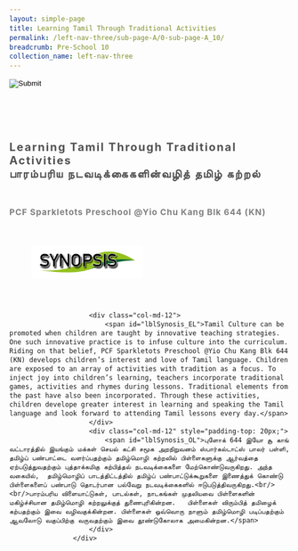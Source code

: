 ```yaml
---
layout: simple-page
title: Learning Tamil Through Traditional Activities
permalink: /left-nav-three/sub-page-A/0-sub-page-A_10/
breadcrumb: Pre-School 10 
collection_name: left-nav-three
---
```




<input type="image" name="btnBack" id="btnBack" onclick="goBack()" src="/images/btnBack.png" style="height:70px;">


<link href="/misc/bootstrap.min.css" rel="stylesheet" />
<link href="/misc/Site.css" rel="stylesheet" />
<style>
    .divSPMain {
        padding: 20px;
        padding-top: 20px;
        text-align: justify;
        border-radius: 20px;
    }
    .divSPInfo {
        padding-top: 1px;
    }
</style>

<script>
        function goBack() {
          window.history.back();
        }
        </script>
        
<div id="PanelSess">
    <div class="col-md-12" style="padding-top: 40px;">
                    <span id="lblTitle_EL" style="font-weight: bold; font-size: 20px; letter-spacing: 2px; color: #525252">Learning Tamil Through Traditional Activities<br>பாரம்பரிய நடவடிக்கைகளின்வழித் தமிழ் கற்றல்</span>
                </div>
                <div class="col-md-12" style="padding-top: 30px;">
                    <b style="font-size: 17px; color: #525252; display: none;">SCHOOL / ORGANISATION</b><br />
                    <span id="lblOrg_EL" style="font-weight: bold; font-size: 15px; letter-spacing: 1px; color: #7f7f7f">PCF Sparkletots Preschool @Yio Chu Kang Blk 644 (KN)</span>
                </div>
    <div class="row divSPMain">
        <h2 style="text-decoration: underline; padding-left: 20px;">
            <img src="/images/sessions/HderSynopsis.png" style="height: 60px;width:199px;" /></h2>
        <div class="col-md-2">
        </div>
    </div>
    <div class="col-md-2">
    </div>
<div class="divSPInfo col-md-10">

                        <div class="col-md-12">
                            <span id="lblSynosis_EL">Tamil Culture can be promoted when children are taught by innovative teaching strategies. One such innovative practice is to infuse culture into the curriculum. Riding on that belief, PCF Sparkletots Preschool @Yio Chu Kang Blk 644 (KN) develops children’s interest and love of Tamil language. Children are exposed to an array of activities with tradition as a focus. To inject joy into children’s learning, teachers incorporate traditional games, activities and rhymes during lessons. Traditional elements from the past have also been incorporated. Through these activities, children develope greater interest in learning and speaking the Tamil language and look forward to attending Tamil lessons every day.</span>
                        </div>
                        <div class="col-md-12" style="padding-top: 20px;">
                            <span id="lblSynosis_OL">புளோக் 644 இயோ சூ காங் வட்டாரத்தில் இயங்கும் மக்கள் செயல் கட்சி சமூக அறநிறுவனம் ஸ்பார்கல்டாட்ஸ் பாலர் பள்ளி, தமிழ்ப் பண்பாட்டை வளர்ப்பதற்கும் தமிழ்மொழி கற்றலில் பிள்ளைகளுக்கு ஆர்வத்தை ஏற்படுத்துவதற்கும் புத்தாக்கமிகு கற்பித்தல் நடவடிக்கைகளை மேற்கொண்டுவருகிறது. அந்த வகையில்,  தமிழ்மொழிப் பாடத்திட்டத்தில் தமிழ்ப் பண்பாட்டுக்கூறுகளை இணைத்துக் கொண்டு பிள்ளைகளைப் பண்பாடு தொடர்பான பல்வேறு நடவடிக்கைகளில் ஈடுபடுத்திவருகிறது.<br/><br/>பாரம்பரிய விளையாட்டுகள், பாடல்கள், நாடகங்கள் முதலியவை பிள்ளைகளின் மகிழ்ச்சியான தமிழ்மொழி கற்றலுக்குத் துணைபுரிகின்றன.   பிள்ளைகள் விரும்பித் தமிழைக் கற்பதற்கும் இவை வழிவகுக்கின்றன. பிள்ளைகள் ஒவ்வொரு நாளும் தமிழ்மொழி படிப்பதற்கும் ஆவலோடு வகுப்பிற்கு வருவதற்கும் இவை தூண்டுகோலாக அமைகின்றன.</span>
                        </div>
                    </div>

</div>
